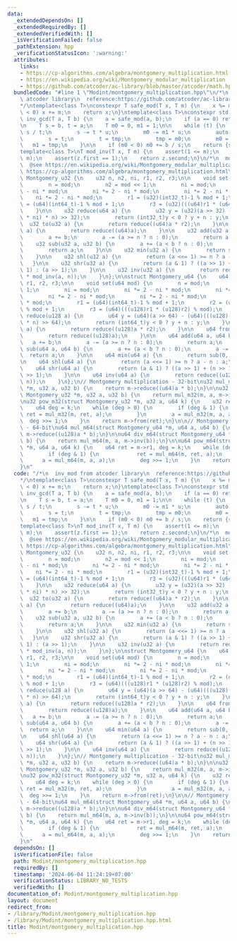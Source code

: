 ```yaml
---
data:
  _extendedDependsOn: []
  _extendedRequiredBy: []
  _extendedVerifiedWith: []
  _isVerificationFailed: false
  _pathExtension: hpp
  _verificationStatusIcon: ':warning:'
  attributes:
    links:
    - https://cp-algorithms.com/algebra/montgomery_multiplication.html
    - https://en.wikipedia.org/wiki/Montgomery_modular_multiplication
    - https://github.com/atcoder/ac-library/blob/master/atcoder/math.hpp
  bundledCode: "#line 1 \"Modint/montgomery_multiplication.hpp\"\n/*\n  inv_mod from\
    \ atcoder library\n  reference:https://github.com/atcoder/ac-library/blob/master/atcoder/math.hpp\n\
    */\ntemplate<class T>\nconstexpr T safe_mod(T x, T m) {\n    x %= m;\n    if (x\
    \ < 0) x += m;\n    return x;\n}\ntemplate<class T>\nconstexpr std::pair<T, T>\
    \ inv_gcd(T a, T b) {\n    a = safe_mod(a, b);\n    if (a == 0) return {b, 0};\n\
    \n    T s = b, t = a;\n    T m0 = 0, m1 = 1;\n\n    while (t) {\n        T u =\
    \ s / t;\n        s -= t * u;\n        m0 -= m1 * u;\n        auto tmp = s;\n\
    \        s = t;\n        t = tmp;\n        tmp = m0;\n        m0 = m1;\n     \
    \   m1 = tmp;\n    }\n\n    if (m0 < 0) m0 += b / s;\n    return {s, m0};\n}\n\
    template<class T>\nT mod_inv(T x, T m) {\n    assert(1 <= m);\n    auto z = inv_gcd(x,\
    \ m);\n    assert(z.first == 1);\n    return z.second;\n}\n/*\n  montgomery multiplication\n\
    \  @see https://en.wikipedia.org/wiki/Montgomery_modular_multiplication\n  @see\
    \ https://cp-algorithms.com/algebra/montgomery_multiplication.html\n*/\nstruct\
    \ Montgomery_u32 {\n    u32 n, n2, ni, r1, r2, r3;\n\n    void set(u32 mod) {\n\
    \        n = mod;\n        n2 = mod << 1;\n        ni = mod;\n        ni *= 2\
    \ - ni * mod;\n        ni *= 2 - ni * mod;\n        ni *= 2 - ni * mod;\n    \
    \    ni *= 2 - ni * mod;\n        r1 = (u32)(int32_t)-1 % mod + 1;\n        r2\
    \ = (u64)(int64_t)-1 % mod + 1;\n        r3 = (u32)(((u64)r1 * (u64)r2) % mod);\n\
    \    }\n\n    u32 reduce(u64 a) {\n        u32 y = (u32)(a >> 32) - (u32)(((u64)((u32)a\
    \ * ni) * n) >> 32);\n        return (int32_t)y < 0 ? y + n : y;\n    }\n\n  \
    \  u32 to(u32 a) {\n        return reduce((u64)a * r2);\n    }\n\n    u32 from(u32\
    \ a) {\n        return reduce((u64)a);\n    }\n\n    u32 add(u32 a, u32 b) {\n\
    \        a += b;\n        a -= (a >= n ? n : 0);\n        return a;\n    }\n\n\
    \    u32 sub(u32 a, u32 b) {\n        a += (a < b ? n : 0);\n        a -= b;\n\
    \        return a;\n    }\n\n    u32 min(u32 a) {\n        return sub(0, a);\n\
    \    }\n\n    u32 shl(u32 a) {\n        return (a <<= 1) >= n ? a - n : a;\n \
    \   }\n\n    u32 shr(u32 a) {\n        return (a & 1) ? ((a >> 1) + (n >> 1) +\
    \ 1) : (a >> 1);\n    }\n\n    u32 inv(u32 a) {\n        return reduce((u64)r3\
    \ * mod_inv(a, n));\n    }\n};\n\nstruct Montgomery_u64 {\n    u64 n, n2, ni,\
    \ r1, r2, r3;\n\n    void set(u64 mod) {\n        n = mod;\n        n2 = mod <<\
    \ 1;\n        ni = mod;\n        ni *= 2 - ni * mod;\n        ni *= 2 - ni * mod;\n\
    \        ni *= 2 - ni * mod;\n        ni *= 2 - ni * mod;\n        ni *= 2 - ni\
    \ * mod;\n        r1 = (u64)(int64_t)-1 % mod + 1;\n        r2 = (u128)(i128)-1\
    \ % mod + 1;\n        r3 = (u64)(((u128)r1 * (u128)r2) % mod);\n    }\n\n    u64\
    \ reduce(u128 a) {\n        u64 y = (u64)(a >> 64) - (u64)(((u128)((u64)a * ni)\
    \ * n) >> 64);\n        return (int64_t)y < 0 ? y + n : y;\n    }\n\n    u64 to(u64\
    \ a) {\n        return reduce((u128)a * r2);\n    }\n\n    u64 from(u64 a) {\n\
    \        return reduce((u128)a);\n    }\n\n    u64 add(u64 a, u64 b) {\n     \
    \   a += b;\n        a -= (a >= n ? n : 0);\n        return a;\n    }\n\n    u64\
    \ sub(u64 a, u64 b) {\n        a += (a < b ? n : 0);\n        a -= b;\n      \
    \  return a;\n    }\n\n    u64 min(u64 a) {\n        return sub(0, a);\n    }\n\
    \n    u64 shl(u64 a) {\n        return (a <<= 1) >= n ? a - n : a;\n    }\n\n\
    \    u64 shr(u64 a) {\n        return (a & 1) ? ((a >> 1) + (n >> 1) + 1) : (a\
    \ >> 1);\n    }\n\n    u64 inv(u64 a) {\n        return reduce((u128)r3 * mod_inv(a,\
    \ n));\n    }\n};\n// Montgomery multiplication - 32-bit\nu32 mul_m32(struct Montgomery_u32\
    \ *m, u32 a, u32 b) {\n    return m->reduce((u64)a * b);\n}\n\nu32 div_m32(struct\
    \ Montgomery_u32 *m, u32 a, u32 b) {\n    return mul_m32(m, a, m->inv(b));\n}\n\
    \nu32 pow_m32(struct Montgomery_u32 *m, u32 a, u64 k) {\n    u32 ret = m->r1;\n\
    \    u64 deg = k;\n    while (deg > 0) {\n        if (deg & 1) {\n           \
    \ ret = mul_m32(m, ret, a);\n        }\n        a = mul_m32(m, a, a);\n      \
    \  deg >>= 1;\n    }\n    return m->from(ret);\n}\n\n// Montgomery multiplication\
    \ - 64-bit\nu64 mul_m64(struct Montgomery_u64 *m, u64 a, u64 b) {\n    return\
    \ m->reduce((u128)a * b);\n}\n\nu64 div_m64(struct Montgomery_u64 *m, u64 a, u64\
    \ b) {\n    return mul_m64(m, a, m->inv(b));\n}\n\nu64 pow_m64(struct Montgomery_u64\
    \ *m, u64 a, u64 k) {\n    u64 ret = m->r1, deg = k;\n    while (deg > 0) {\n\
    \        if (deg & 1) {\n            ret = mul_m64(m, ret, a);\n        }\n  \
    \      a = mul_m64(m, a, a);\n        deg >>= 1;\n    }\n    return m->from(ret);\n\
    }\n"
  code: "/*\n  inv_mod from atcoder library\n  reference:https://github.com/atcoder/ac-library/blob/master/atcoder/math.hpp\n\
    */\ntemplate<class T>\nconstexpr T safe_mod(T x, T m) {\n    x %= m;\n    if (x\
    \ < 0) x += m;\n    return x;\n}\ntemplate<class T>\nconstexpr std::pair<T, T>\
    \ inv_gcd(T a, T b) {\n    a = safe_mod(a, b);\n    if (a == 0) return {b, 0};\n\
    \n    T s = b, t = a;\n    T m0 = 0, m1 = 1;\n\n    while (t) {\n        T u =\
    \ s / t;\n        s -= t * u;\n        m0 -= m1 * u;\n        auto tmp = s;\n\
    \        s = t;\n        t = tmp;\n        tmp = m0;\n        m0 = m1;\n     \
    \   m1 = tmp;\n    }\n\n    if (m0 < 0) m0 += b / s;\n    return {s, m0};\n}\n\
    template<class T>\nT mod_inv(T x, T m) {\n    assert(1 <= m);\n    auto z = inv_gcd(x,\
    \ m);\n    assert(z.first == 1);\n    return z.second;\n}\n/*\n  montgomery multiplication\n\
    \  @see https://en.wikipedia.org/wiki/Montgomery_modular_multiplication\n  @see\
    \ https://cp-algorithms.com/algebra/montgomery_multiplication.html\n*/\nstruct\
    \ Montgomery_u32 {\n    u32 n, n2, ni, r1, r2, r3;\n\n    void set(u32 mod) {\n\
    \        n = mod;\n        n2 = mod << 1;\n        ni = mod;\n        ni *= 2\
    \ - ni * mod;\n        ni *= 2 - ni * mod;\n        ni *= 2 - ni * mod;\n    \
    \    ni *= 2 - ni * mod;\n        r1 = (u32)(int32_t)-1 % mod + 1;\n        r2\
    \ = (u64)(int64_t)-1 % mod + 1;\n        r3 = (u32)(((u64)r1 * (u64)r2) % mod);\n\
    \    }\n\n    u32 reduce(u64 a) {\n        u32 y = (u32)(a >> 32) - (u32)(((u64)((u32)a\
    \ * ni) * n) >> 32);\n        return (int32_t)y < 0 ? y + n : y;\n    }\n\n  \
    \  u32 to(u32 a) {\n        return reduce((u64)a * r2);\n    }\n\n    u32 from(u32\
    \ a) {\n        return reduce((u64)a);\n    }\n\n    u32 add(u32 a, u32 b) {\n\
    \        a += b;\n        a -= (a >= n ? n : 0);\n        return a;\n    }\n\n\
    \    u32 sub(u32 a, u32 b) {\n        a += (a < b ? n : 0);\n        a -= b;\n\
    \        return a;\n    }\n\n    u32 min(u32 a) {\n        return sub(0, a);\n\
    \    }\n\n    u32 shl(u32 a) {\n        return (a <<= 1) >= n ? a - n : a;\n \
    \   }\n\n    u32 shr(u32 a) {\n        return (a & 1) ? ((a >> 1) + (n >> 1) +\
    \ 1) : (a >> 1);\n    }\n\n    u32 inv(u32 a) {\n        return reduce((u64)r3\
    \ * mod_inv(a, n));\n    }\n};\n\nstruct Montgomery_u64 {\n    u64 n, n2, ni,\
    \ r1, r2, r3;\n\n    void set(u64 mod) {\n        n = mod;\n        n2 = mod <<\
    \ 1;\n        ni = mod;\n        ni *= 2 - ni * mod;\n        ni *= 2 - ni * mod;\n\
    \        ni *= 2 - ni * mod;\n        ni *= 2 - ni * mod;\n        ni *= 2 - ni\
    \ * mod;\n        r1 = (u64)(int64_t)-1 % mod + 1;\n        r2 = (u128)(i128)-1\
    \ % mod + 1;\n        r3 = (u64)(((u128)r1 * (u128)r2) % mod);\n    }\n\n    u64\
    \ reduce(u128 a) {\n        u64 y = (u64)(a >> 64) - (u64)(((u128)((u64)a * ni)\
    \ * n) >> 64);\n        return (int64_t)y < 0 ? y + n : y;\n    }\n\n    u64 to(u64\
    \ a) {\n        return reduce((u128)a * r2);\n    }\n\n    u64 from(u64 a) {\n\
    \        return reduce((u128)a);\n    }\n\n    u64 add(u64 a, u64 b) {\n     \
    \   a += b;\n        a -= (a >= n ? n : 0);\n        return a;\n    }\n\n    u64\
    \ sub(u64 a, u64 b) {\n        a += (a < b ? n : 0);\n        a -= b;\n      \
    \  return a;\n    }\n\n    u64 min(u64 a) {\n        return sub(0, a);\n    }\n\
    \n    u64 shl(u64 a) {\n        return (a <<= 1) >= n ? a - n : a;\n    }\n\n\
    \    u64 shr(u64 a) {\n        return (a & 1) ? ((a >> 1) + (n >> 1) + 1) : (a\
    \ >> 1);\n    }\n\n    u64 inv(u64 a) {\n        return reduce((u128)r3 * mod_inv(a,\
    \ n));\n    }\n};\n// Montgomery multiplication - 32-bit\nu32 mul_m32(struct Montgomery_u32\
    \ *m, u32 a, u32 b) {\n    return m->reduce((u64)a * b);\n}\n\nu32 div_m32(struct\
    \ Montgomery_u32 *m, u32 a, u32 b) {\n    return mul_m32(m, a, m->inv(b));\n}\n\
    \nu32 pow_m32(struct Montgomery_u32 *m, u32 a, u64 k) {\n    u32 ret = m->r1;\n\
    \    u64 deg = k;\n    while (deg > 0) {\n        if (deg & 1) {\n           \
    \ ret = mul_m32(m, ret, a);\n        }\n        a = mul_m32(m, a, a);\n      \
    \  deg >>= 1;\n    }\n    return m->from(ret);\n}\n\n// Montgomery multiplication\
    \ - 64-bit\nu64 mul_m64(struct Montgomery_u64 *m, u64 a, u64 b) {\n    return\
    \ m->reduce((u128)a * b);\n}\n\nu64 div_m64(struct Montgomery_u64 *m, u64 a, u64\
    \ b) {\n    return mul_m64(m, a, m->inv(b));\n}\n\nu64 pow_m64(struct Montgomery_u64\
    \ *m, u64 a, u64 k) {\n    u64 ret = m->r1, deg = k;\n    while (deg > 0) {\n\
    \        if (deg & 1) {\n            ret = mul_m64(m, ret, a);\n        }\n  \
    \      a = mul_m64(m, a, a);\n        deg >>= 1;\n    }\n    return m->from(ret);\n\
    }\n"
  dependsOn: []
  isVerificationFile: false
  path: Modint/montgomery_multiplication.hpp
  requiredBy: []
  timestamp: '2024-06-04 11:24:19+07:00'
  verificationStatus: LIBRARY_NO_TESTS
  verifiedWith: []
documentation_of: Modint/montgomery_multiplication.hpp
layout: document
redirect_from:
- /library/Modint/montgomery_multiplication.hpp
- /library/Modint/montgomery_multiplication.hpp.html
title: Modint/montgomery_multiplication.hpp
---
```


